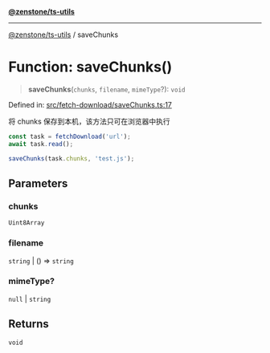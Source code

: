 [**@zenstone/ts-utils**](../README.md)

***

[@zenstone/ts-utils](../globals.md) / saveChunks

# Function: saveChunks()

> **saveChunks**(`chunks`, `filename`, `mimeType`?): `void`

Defined in: [src/fetch-download/saveChunks.ts:17](https://github.com/janpoem/ts-utils/blob/1ba63f4eed7fec22e5d5024d881e7ce38561da5d/src/fetch-download/saveChunks.ts#L17)

将 chunks 保存到本机，该方法只可在浏览器中执行

```ts
const task = fetchDownload('url');
await task.read();

saveChunks(task.chunks, 'test.js');
```

## Parameters

### chunks

`Uint8Array`

### filename

`string` | () => `string`

### mimeType?

`null` | `string`

## Returns

`void`
